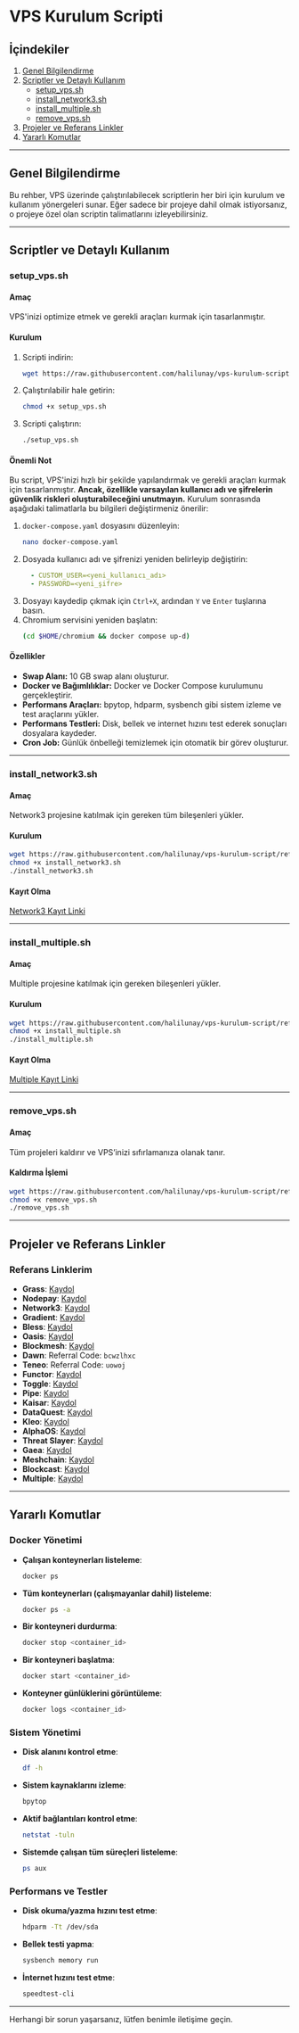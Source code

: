 
# VPS Kurulum Scripti

## İçindekiler

1. [Genel Bilgilendirme](#genel-bilgilendirme)
2. [Scriptler ve Detaylı Kullanım](#scriptler-ve-detaylı-kullanım)
   - [setup_vps.sh](#setup_vpssh)
   - [install_network3.sh](#install_network3sh)
   - [install_multiple.sh](#install_multiplesh)
   - [remove_vps.sh](#remove_vpssh)
3. [Projeler ve Referans Linkler](#projeler-ve-referans-linkler)
4. [Yararlı Komutlar](#yararlı-komutlar)

---

## Genel Bilgilendirme

Bu rehber, VPS üzerinde çalıştırılabilecek scriptlerin her biri için kurulum ve kullanım yönergeleri sunar. Eğer sadece bir projeye dahil olmak istiyorsanız, o projeye özel olan scriptin talimatlarını izleyebilirsiniz.

---

## Scriptler ve Detaylı Kullanım

### setup_vps.sh

#### Amaç
VPS'inizi optimize etmek ve gerekli araçları kurmak için tasarlanmıştır.

#### Kurulum
1. Scripti indirin:
    ```bash
    wget https://raw.githubusercontent.com/halilunay/vps-kurulum-script/refs/heads/main/setup_vps.sh
    ```

2. Çalıştırılabilir hale getirin:
    ```bash
    chmod +x setup_vps.sh
    ```

3. Scripti çalıştırın:
    ```bash
    ./setup_vps.sh
    ```

#### Önemli Not
Bu script, VPS'inizi hızlı bir şekilde yapılandırmak ve gerekli araçları kurmak için tasarlanmıştır. **Ancak, özellikle varsayılan kullanıcı adı ve şifrelerin güvenlik riskleri oluşturabileceğini unutmayın.** Kurulum sonrasında aşağıdaki talimatlarla bu bilgileri değiştirmeniz önerilir:

1. `docker-compose.yaml` dosyasını düzenleyin:
    ```bash
    nano docker-compose.yaml
    ```
2. Dosyada kullanıcı adı ve şifrenizi yeniden belirleyip değiştirin:
    ```yaml
      - CUSTOM_USER=<yeni_kullanıcı_adı>
      - PASSWORD=<yeni_şifre>
    ```
3. Dosyayı kaydedip çıkmak için `Ctrl+X`, ardından `Y` ve `Enter` tuşlarına basın.
4. Chromium servisini yeniden başlatın:
    ```bash
    (cd $HOME/chromium && docker compose up-d)
    ```

#### Özellikler
- **Swap Alanı:** 10 GB swap alanı oluşturur.
- **Docker ve Bağımlılıklar:** Docker ve Docker Compose kurulumunu gerçekleştirir.
- **Performans Araçları:** bpytop, hdparm, sysbench gibi sistem izleme ve test araçlarını yükler.
- **Performans Testleri:** Disk, bellek ve internet hızını test ederek sonuçları dosyalara kaydeder.
- **Cron Job:** Günlük önbelleği temizlemek için otomatik bir görev oluşturur.

---

### install_network3.sh

#### Amaç
Network3 projesine katılmak için gereken tüm bileşenleri yükler.

#### Kurulum
```bash
wget https://raw.githubusercontent.com/halilunay/vps-kurulum-script/refs/heads/main/install_network3.sh
chmod +x install_network3.sh
./install_network3.sh
```

#### Kayıt Olma
[Network3 Kayıt Linki](https://account.network3.ai/register_page?rc=644903e7)

---

### install_multiple.sh

#### Amaç
Multiple projesine katılmak için gereken bileşenleri yükler.

#### Kurulum
```bash
wget https://raw.githubusercontent.com/halilunay/vps-kurulum-script/refs/heads/main/install_multiple.sh
chmod +x install_multiple.sh
./install_multiple.sh
```

#### Kayıt Olma
[Multiple Kayıt Linki](https://www.app.multiple.cc/#/signup?inviteCode=F0435S5T)

---

### remove_vps.sh

#### Amaç
Tüm projeleri kaldırır ve VPS’inizi sıfırlamanıza olanak tanır.

#### Kaldırma İşlemi
```bash
wget https://raw.githubusercontent.com/halilunay/vps-kurulum-script/refs/heads/main/remove_vps.sh
chmod +x remove_vps.sh
./remove_vps.sh
```

---

## Projeler ve Referans Linkler

### Referans Linklerim

- **Grass**: [Kaydol](https://app.getgrass.io/register/?referralCode=OvrLV9QgyWJRoHt)
- **Nodepay**: [Kaydol](https://app.nodepay.ai/register?ref=TfxCSlIHPEuHVi7)
- **Network3**: [Kaydol](https://account.network3.ai/register_page?rc=644903e7)
- **Gradient**: [Kaydol](https://app.gradient.network/signup?code=ZOCFP7)
- **Bless**: [Kaydol](https://bless.network/dashboard?ref=5ORSGD)
- **Oasis**: [Kaydol](https://r.oasis.ai/halilunay)
- **Blockmesh**: [Kaydol](https://app.blockmesh.xyz/register?invite_code=e5e83bbe-8c0c-4817-81b9-9f84f4ea9e62)
- **Dawn**: Referral Code: `bcwzlhxc`
- **Teneo**: Referral Code: `uowoj`
- **Functor**: [Kaydol](https://node.securitylabs.xyz/?from=extension&type=signin&referralCode=cm34uttd02174mo1br359bgp3)
- **Toggle**: [Kaydol](https://toggle.pro/sign-up/b15c57ba-6f4b-4f16-abb6-a9073dbdff69)
- **Pipe**: [Kaydol](https://pipecdn.app/signup?ref=aGxsdW5heU)
- **Kaisar**: [Kaydol](https://zero.kaisar.io/register?ref=fSDtHC012)
- **DataQuest**: [Kaydol](https://dataquest.nvg8.io//signup?ref=272459)
- **Kleo**: [Kaydol](https://chromewebstore.google.com/detail/kleo-network/jimpblheogbjfgajkccdoehjfadmimoo?refAddress=0x95A809E771E40fBa5b442B7850dcAFe04425dDaD)
- **AlphaOS**: [Kaydol](https://alphaos.net/point?invite=Q0FD2Y)
- **Threat Slayer**: [Kaydol](https://threatslayer.interlock.network/register?referral_code=oYJo2dqtlRNp3jTV)
- **Gaea**: [Kaydol](https://app.aigaea.net/register?ref=gayXVNm9Jbpk5q)
- **Meshchain**: [Kaydol](https://app.meshchain.ai?ref=F2AS3MHE7TR2)
- **Blockcast**: [Kaydol](https://app.blockcast.network?referral-code=i3QKe8)
- **Multiple**: [Kaydol](https://www.app.multiple.cc/#/signup?inviteCode=F0435S5T)

---

## Yararlı Komutlar

### Docker Yönetimi
- **Çalışan konteynerları listeleme**:
    ```bash
    docker ps
    ```
- **Tüm konteynerları (çalışmayanlar dahil) listeleme**:
    ```bash
    docker ps -a
    ```
- **Bir konteyneri durdurma**:
    ```bash
    docker stop <container_id>
    ```
- **Bir konteyneri başlatma**:
    ```bash
    docker start <container_id>
    ```
- **Konteyner günlüklerini görüntüleme**:
    ```bash
    docker logs <container_id>
    ```

### Sistem Yönetimi
- **Disk alanını kontrol etme**:
    ```bash
    df -h
    ```
- **Sistem kaynaklarını izleme**:
    ```bash
    bpytop
    ```
- **Aktif bağlantıları kontrol etme**:
    ```bash
    netstat -tuln
    ```
- **Sistemde çalışan tüm süreçleri listeleme**:
    ```bash
    ps aux
    ```

### Performans ve Testler
- **Disk okuma/yazma hızını test etme**:
    ```bash
    hdparm -Tt /dev/sda
    ```
- **Bellek testi yapma**:
    ```bash
    sysbench memory run
    ```
- **İnternet hızını test etme**:
    ```bash
    speedtest-cli
    ```
---

Herhangi bir sorun yaşarsanız, lütfen benimle iletişime geçin.

